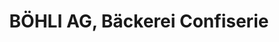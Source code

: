 ---
title: "BÖHLI AG, Bäckerei Confiserie"
url: /appenzell/boehli-ag-baeckerei-confiserie/
shop: Bäckerei
---